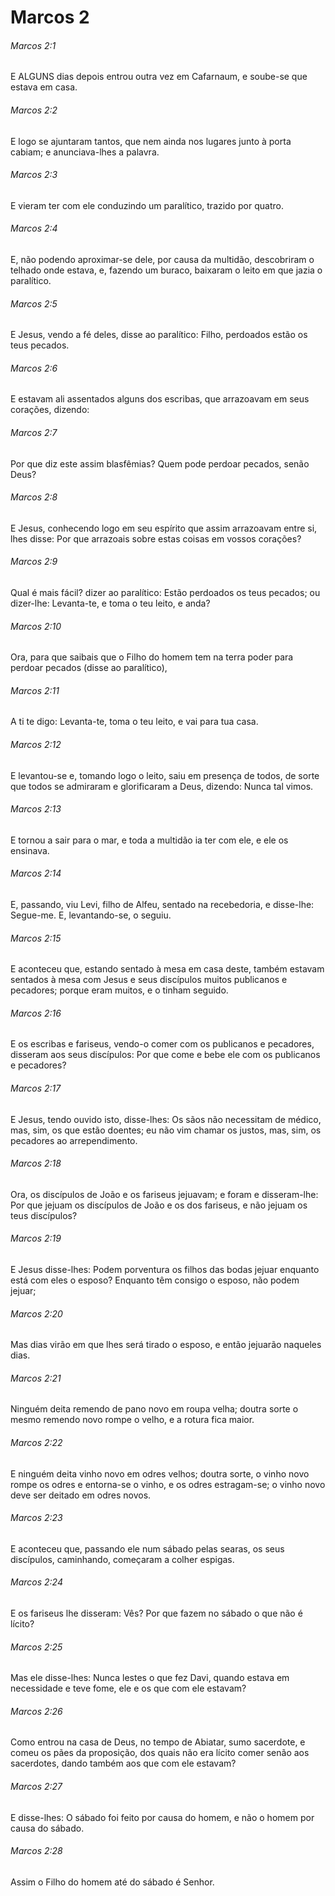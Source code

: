 # Marcos 2

###### Marcos 2:1

E ALGUNS dias depois entrou outra vez em Cafarnaum, e soube-se que estava em casa.

###### Marcos 2:2

E logo se ajuntaram tantos, que nem ainda nos lugares junto à porta cabiam; e anunciava-lhes a palavra.

###### Marcos 2:3

E vieram ter com ele conduzindo um paralítico, trazido por quatro.

###### Marcos 2:4

E, não podendo aproximar-se dele, por causa da multidão, descobriram o telhado onde estava, e, fazendo um buraco, baixaram o leito em que jazia o paralítico.

###### Marcos 2:5

E Jesus, vendo a fé deles, disse ao paralítico: Filho, perdoados estão os teus pecados.

###### Marcos 2:6

E estavam ali assentados alguns dos escribas, que arrazoavam em seus corações, dizendo:

###### Marcos 2:7

Por que diz este assim blasfêmias? Quem pode perdoar pecados, senão Deus?

###### Marcos 2:8

E Jesus, conhecendo logo em seu espírito que assim arrazoavam entre si, lhes disse: Por que arrazoais sobre estas coisas em vossos corações?

###### Marcos 2:9

Qual é mais fácil? dizer ao paralítico: Estão perdoados os teus pecados; ou dizer-lhe: Levanta-te, e toma o teu leito, e anda?

###### Marcos 2:10

Ora, para que saibais que o Filho do homem tem na terra poder para perdoar pecados (disse ao paralítico),

###### Marcos 2:11

A ti te digo: Levanta-te, toma o teu leito, e vai para tua casa.

###### Marcos 2:12

E levantou-se e, tomando logo o leito, saiu em presença de todos, de sorte que todos se admiraram e glorificaram a Deus, dizendo: Nunca tal vimos.

###### Marcos 2:13

E tornou a sair para o mar, e toda a multidão ia ter com ele, e ele os ensinava.

###### Marcos 2:14

E, passando, viu Levi, filho de Alfeu, sentado na recebedoria, e disse-lhe: Segue-me. E, levantando-se, o seguiu.

###### Marcos 2:15

E aconteceu que, estando sentado à mesa em casa deste, também estavam sentados à mesa com Jesus e seus discípulos muitos publicanos e pecadores; porque eram muitos, e o tinham seguido.

###### Marcos 2:16

E os escribas e fariseus, vendo-o comer com os publicanos e pecadores, disseram aos seus discípulos: Por que come e bebe ele com os publicanos e pecadores?

###### Marcos 2:17

E Jesus, tendo ouvido isto, disse-lhes: Os sãos não necessitam de médico, mas, sim, os que estão doentes; eu não vim chamar os justos, mas, sim, os pecadores ao arrependimento.

###### Marcos 2:18

Ora, os discípulos de João e os fariseus jejuavam; e foram e disseram-lhe: Por que jejuam os discípulos de João e os dos fariseus, e não jejuam os teus discípulos?

###### Marcos 2:19

E Jesus disse-lhes: Podem porventura os filhos das bodas jejuar enquanto está com eles o esposo? Enquanto têm consigo o esposo, não podem jejuar;

###### Marcos 2:20

Mas dias virão em que lhes será tirado o esposo, e então jejuarão naqueles dias.

###### Marcos 2:21

Ninguém deita remendo de pano novo em roupa velha; doutra sorte o mesmo remendo novo rompe o velho, e a rotura fica maior.

###### Marcos 2:22

E ninguém deita vinho novo em odres velhos; doutra sorte, o vinho novo rompe os odres e entorna-se o vinho, e os odres estragam-se; o vinho novo deve ser deitado em odres novos.

###### Marcos 2:23

E aconteceu que, passando ele num sábado pelas searas, os seus discípulos, caminhando, começaram a colher espigas.

###### Marcos 2:24

E os fariseus lhe disseram: Vês? Por que fazem no sábado o que não é lícito?

###### Marcos 2:25

Mas ele disse-lhes: Nunca lestes o que fez Davi, quando estava em necessidade e teve fome, ele e os que com ele estavam?

###### Marcos 2:26

Como entrou na casa de Deus, no tempo de Abiatar, sumo sacerdote, e comeu os pães da proposição, dos quais não era lícito comer senão aos sacerdotes, dando também aos que com ele estavam?

###### Marcos 2:27

E disse-lhes: O sábado foi feito por causa do homem, e não o homem por causa do sábado.

###### Marcos 2:28

Assim o Filho do homem até do sábado é Senhor.

